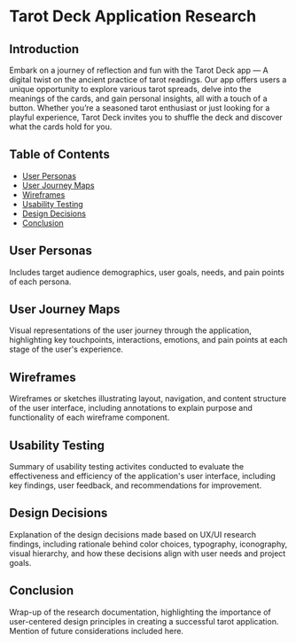 # Tarot Deck Application Research

## Introduction

Embark on a journey of reflection and fun with the Tarot Deck app — A digital twist on the ancient practice of tarot readings. Our app offers users a unique opportunity to explore various tarot spreads, delve into the meanings of the cards, and gain personal insights, all with a touch of a button. Whether you’re a seasoned tarot enthusiast or just looking for a playful experience, Tarot Deck invites you to shuffle the deck and discover what the cards hold for you.

## Table of Contents

-   [User Personas](#user-personas)
-   [User Journey Maps](#user-journey-maps)
-   [Wireframes](#wireframes)
-   [Usability Testing](#usability-testing)
-   [Design Decisions](#design-decisions)
-   [Conclusion](#conclusion)

## User Personas

Includes target audience demographics, user goals, needs, and pain points of each persona.

## User Journey Maps

Visual representations of the user journey through the application, highlighting key touchpoints, interactions, emotions, and pain points at each stage of the user's experience.

## Wireframes

Wireframes or sketches illustrating layout, navigation, and content structure of the user interface, including annotations to explain purpose and functionality of each wireframe component.

## Usability Testing

Summary of usability testing activites conducted to evaluate the effectiveness and efficiency of the application's user interface, including key findings, user feedback, and recommendations for improvement.

## Design Decisions

Explanation of the design decisions made based on UX/UI research findings, including rationale behind color choices, typography, iconography, visual hierarchy, and how these decisions align with user needs and project goals.

## Conclusion

Wrap-up of the research documentation, highlighting the importance of user-centered design principles in creating a successful tarot application. Mention of future considerations included here.
